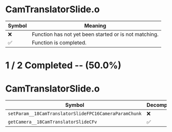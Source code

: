 # CamTranslatorSlide.o
| Symbol | Meaning 
| ------------- | ------------- 
| :x: | Function has not yet been started or is not matching. 
| :white_check_mark: | Function is completed. 


# 1 / 2 Completed -- (50.0%)
# CamTranslatorSlide.o
| Symbol | Decompiled? |
| ------------- | ------------- |
| `setParam__18CamTranslatorSlideFPC16CameraParamChunk` | :x: |
| `getCamera__18CamTranslatorSlideCFv` | :white_check_mark: |
